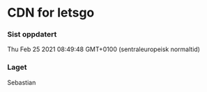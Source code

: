 
# CDN for letsgo

### Sist oppdatert 
Thu Feb 25 2021 08:49:48 GMT+0100 (sentraleuropeisk normaltid)
### Laget 
Sebastian
